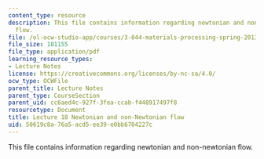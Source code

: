 ```yaml
---
content_type: resource
description: This file contains information regarding newtonian and non-newtonian
  flow.
file: /ol-ocw-studio-app/courses/3-044-materials-processing-spring-2013/50619c8a76a5acd5ee39e0bb6704227c_MIT3_044S13_Lec18.pdf
file_size: 181155
file_type: application/pdf
learning_resource_types:
- Lecture Notes
license: https://creativecommons.org/licenses/by-nc-sa/4.0/
ocw_type: OCWFile
parent_title: Lecture Notes
parent_type: CourseSection
parent_uid: cc6aed4c-927f-3fea-ccab-f448917497f8
resourcetype: Document
title: Lecture 18 Newtonian and non-Newtonian flow
uid: 50619c8a-76a5-acd5-ee39-e0bb6704227c
---
```

This file contains information regarding newtonian and non-newtonian flow.